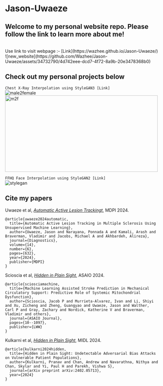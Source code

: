 # Jason-Uwaeze
## Welcome to my personal website repo. Please follow the link to learn more about me!
<br>
Use link to visit webpage :- [Link](https://wazhee.github.io/Jason-Uwaeze/)
<br>
![new_website](https://github.com/Wazhee/Jason-Uwaeze/assets/34732790/4d742eee-dcd7-4f72-8a9b-20e3478368b0)

## Check out my personal projects below
```Chest X-Ray Interpolation using StyleGAN3 [Link]``` 
<br>
![male2female](https://github.com/user-attachments/assets/34a72a22-a4c1-47d9-80ce-0639d8242fc0)
<img height="250" width="500" alt="m2f" src="https://github.com/user-attachments/assets/a35f516d-b86c-4bb7-a74b-a97c295fcd4d">

```FFHQ Face Interpolation using StyleGAN2 [Link]``` 
<br>
![stylegan](https://github.com/user-attachments/assets/a357bff0-3f4d-4742-a3fc-b70837278549)

## Cite my papers
Uwaeze et al, [*Automatic Active Lesion Trackingt*]([https://arxiv.org/abs/2402.05713](https://www.mdpi.com/2075-4418/14/6/632)), MDPI 2024.
```
@article{uwaeze2024automatic,
  title={Automatic Active Lesion Tracking in Multiple Sclerosis Using Unsupervised Machine Learning},
  author={Uwaeze, Jason and Narayana, Ponnada A and Kamali, Arash and Braverman, Vladimir and Jacobs, Michael A and Akhbardeh, Alireza},
  journal={Diagnostics},
  volume={14},
  number={6},
  pages={632},
  year={2024},
  publisher={MDPI}
}
```

Scioscia et al, [*Hidden in Plain Sight*](https://arxiv.org/abs/2402.05713), ASAIO 2024.
```
@article{sciosciamachine,
  title={Machine Learning Assisted Stroke Prediction in Mechanical Circulatory Support: Predictive Role of Systemic Mitochondrial Dysfunction},
  author={Scioscia, Jacob P and Murrieta-Alvarez, Ivan and Li, Shiyi and Xu, Zicheng and Zheng, Guangyao and Uwaeze, Jason and Walther, Carl P and Gray, Zachary and Nordick, Katherine V and Braverman, Vladimir and others},
  journal={ASAIO Journal},
  pages={10--1097},
  publisher={LWW}
}
```

Kulkarni et al, [*Hidden in Plain Sight*](https://arxiv.org/abs/2402.05713), MIDL 2024.
```
@article{kulkarni2024hidden,
  title={Hidden in Plain Sight: Undetectable Adversarial Bias Attacks on Vulnerable Patient Populations},
  author={Kulkarni, Pranav and Chan, Andrew and Navarathna, Nithya and Chan, Skylar and Yi, Paul H and Parekh, Vishwa S},
  journal={arXiv preprint arXiv:2402.05713},
  year={2024}
}
```
